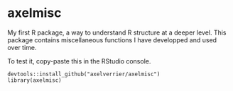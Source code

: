 # axelmisc
My first R package, a way to understand R structure at a deeper level. This package contains miscellaneous functions I have developped and used over time.

To test it, copy-paste this in the RStudio console. 
```
devtools::install_github("axelverrier/axelmisc")
library(axelmisc)
```
